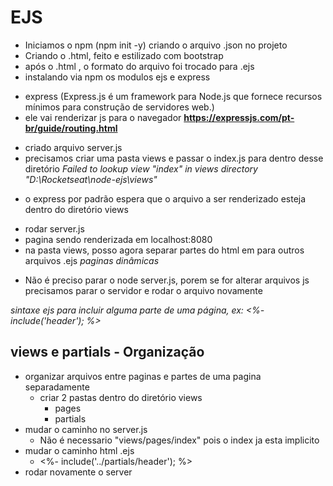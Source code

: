 # EJS

* Iniciamos o npm (npm init -y) criando o arquivo .json no projeto
* Criando o .html, feito e estilizado com bootstrap
* após o .html , o formato do arquivo foi trocado para .ejs
* instalando via npm os modulos ejs e express
 - express (Express.js é um framework para Node.js que fornece recursos mínimos para construção de servidores web.)
 - ele vai renderizar js para o navegador
 **https://expressjs.com/pt-br/guide/routing.html**

* criado arquivo server.js
* precisamos criar uma pasta views e passar o index.js para dentro desse diretório
    *Failed to lookup view "index" in views directory "D:\Rocketseat\node-ejs\views"*
 - o express por padrão espera que o arquivo a ser renderizado esteja dentro do diretório views

* rodar server.js
* pagina sendo renderizada em localhost:8080
* na pasta views, posso agora separar partes do html em para outros arquivos .ejs *paginas dinâmicas*
 
 - Não é preciso parar o node server.js, porem se for alterar arquivos js precisamos parar o servidor e rodar o arquivo novamente

 *sintaxe ejs para incluir alguma parte de uma página, ex: <%- include('header'); %>*

## views e partials - Organização

* organizar arquivos entre paginas e partes de uma pagina separadamente
    - criar 2 pastas dentro do diretório views 
        - pages
        - partials
* mudar o caminho no server.js
    - Não é necessario "views/pages/index" pois o index ja esta implicito
* mudar o caminho html .ejs
    - <%- include('../partials/header'); %>
* rodar novamente o server



